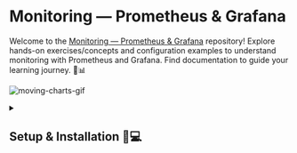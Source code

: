# Monitoring &mdash; Prometheus & Grafana

Welcome to the [Monitoring &mdash; Prometheus & Grafana](#monitoring--prometheus--grafana) repository! Explore hands-on exercises/concepts and configuration examples to understand monitoring with Prometheus and Grafana. Find documentation to guide your learning journey. 🚀📊

![moving-charts-gif](https://media.licdn.com/dms/image/C5612AQGvgZ3yDchrvg/article-cover_image-shrink_720_1280/0/1593057704922?e=1707350400&v=beta&t=fyMtK7q5m252qzvoZfyaui38GCTw1G392IwI0w5vqe0)

<details>
<summary>

## Setup & Installation 🔧💻

</summary>

1. Download [VirtualBox](https://www.oracle.com/in/virtualization/technologies/vm/downloads/virtualbox-downloads.html) (or follow instructions to [install virtual box in ubuntu](https://tecadmin.net/install-virtualbox-on-ubuntu-20-04/))
2. Download [Ubuntu Server Image `18.04`](https://releases.ubuntu.com/18.04/).
3. Open Virtual Box and allocate 10GB fixed disk, 2 CPUs, and mount the image as Bridge (adapter) in the Network tab.
4. Now while installing Ubuntu Server, make sure to install `OpenSSH` (and installing `prometheus` is optional).
5. Once installation is completed and you're logged in to your user (note down the IP for remote access), just update and upgrade your vm:

   ```sh
   sudo apt-get update && sudo apt-get upgrade
   ```

6. Before the next step, `poweroff` the vm and start the ubuntu server vm in headless mode.
7. Download, Install, and Open [VSCode](https://code.visualstudio.com/download):
   1. Install the [`Remote SSH`](https://marketplace.visualstudio.com/items?itemName=ms-vscode-remote.remote-ssh) extension from Microsoft.
   2. `Ctrl + Shift + P` and type in `Remote-SSH: Add new SSH Host...`, and click on the option. A prompt for username and IP will be asked where you've to type in:

      ```sh
      ssh <username>@<ubuntu-server-ip> # make sure the ubuntu server vm is started in headless mode
      ```

   3. Choose a configuration file for configuring SSH keys and then the `Remote-SSH` extension will prompt for password, once you type it in, a dialog to `Confirm` will be asked where you've to click `Confirm` to connect to the vm via VSCode.

</details>
